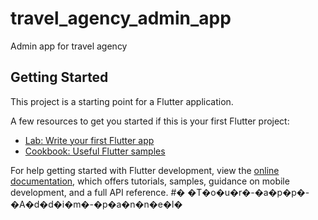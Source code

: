 # travel_agency_admin_app

Admin app for travel agency

## Getting Started

This project is a starting point for a Flutter application.

A few resources to get you started if this is your first Flutter project:

- [Lab: Write your first Flutter app](https://docs.flutter.dev/get-started/codelab)
- [Cookbook: Useful Flutter samples](https://docs.flutter.dev/cookbook)

For help getting started with Flutter development, view the
[online documentation](https://docs.flutter.dev/), which offers tutorials,
samples, guidance on mobile development, and a full API reference.
#� �T�o�u�r�-�a�p�p�-�A�d�d�i�m�-�p�a�n�n�e�l�
